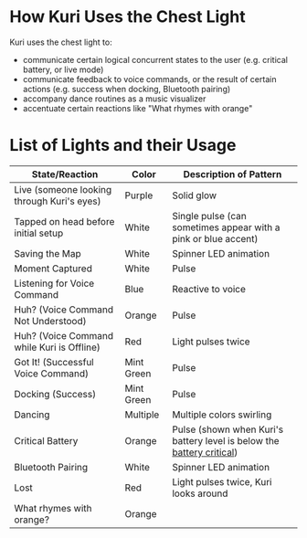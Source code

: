 # How Kuri Uses the Chest Light

Kuri uses the chest light to:

* communicate certain logical concurrent states to the user (e.g. critical battery, or live mode)
* communicate feedback to voice commands, or the result of certain actions (e.g. success when docking, Bluetooth pairing)
* accompany dance routines as a music visualizer
* accentuate certain reactions like "What rhymes with orange"

# List of Lights and their Usage

| State/Reaction | Color | Description of Pattern |
| --- | --- | --- |
| Live (someone looking through Kuri's eyes) | Purple | Solid glow |
| Tapped on head before initial setup | White | Single pulse (can sometimes appear with a pink or blue accent) |
| Saving the Map | White | Spinner LED animation |
| Moment Captured | White | Pulse |
| Listening for Voice Command | Blue | Reactive to voice |
| Huh? (Voice Command Not Understood) | Orange | Pulse |
| Huh? (Voice Command while Kuri is Offline) | Red | Light pulses twice |
| Got It! (Successful Voice Command) | Mint Green | Pulse |
| Docking (Success) | Mint Green | Pulse |
| Dancing | Multiple | Multiple colors swirling |
| Critical Battery | Orange | Pulse (shown when Kuri's battery level is below the [battery critical](../named_constants.md)) |
| Bluetooth Pairing | White | Spinner LED animation |
| Lost | Red | Light pulses twice, Kuri looks around |
| What rhymes with orange? | Orange	| |
